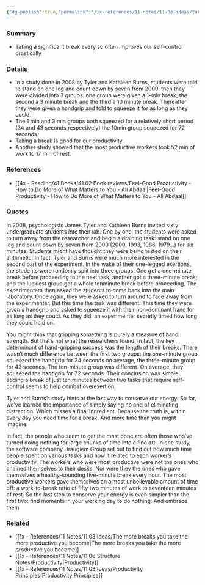 ```yaml
---
{"dg-publish":true,"permalink":"/1x-references/11-notes/11-03-ideas/take-substantial-breaks-to-improve-your-productivity/","title":"Take substantial breaks to improve your productivity","created":"2024-04-15T11:32:11.091+03:00","updated":"2024-04-15T11:44:43.159+03:00"}
---
```



### Summary
- Taking a significant break every so often improves our self-control drastically

### Details
- In a study done in 2008 by Tyler and Kathleen Burns, students were told to stand on one leg and count down by seven from 2000. then they were divided into 3 groups. one group were given a 1-min break, the second a 3 minute break and the third a 10 minute break. Thereafter they were given a handgrip and told to squeeze it for as long as they could.
- The 1 min and 3 min groups both squeezed for a relatively short period (34 and 43 seconds respectively) the 10min group squeezed for 72 seconds.
- Taking a break is good for our productivity.
- Another study showed that the most productive workers took 52 min of work to 17 min of rest.

### References
- [[4x - Reading/41 Books/41.02 Book reviews/Feel-Good Productivity - How to Do More of What Matters to You - Ali Abdaal\|Feel-Good Productivity - How to Do More of What Matters to You - Ali Abdaal]]

### Quotes
In 2008, psychologists James Tyler and Kathleen Burns invited sixty undergraduate students into their lab. One by one, the students were asked to turn away from the researcher and begin a draining task: stand on one leg and count down by seven from 2000 (2000, 1993, 1986, 1979…) for six minutes. Students might have thought they were being tested on their
arithmetic. In fact, Tyler and Burns were much more interested in the second part of the experiment. In the wake of their one-legged exertions, the students were randomly split into three groups. One got a one-minute break before proceeding to the next task; another got a three-minute break; and the luckiest group got a whole tenminute break before proceeding. The experimenters then asked the students to come back into the main laboratory. Once again, they were asked to turn around to face away from the experimenter. But this time the task was different. This time they were given a handgrip and asked to squeeze it with their non-dominant hand for as long as they could. As they did, an experimenter secretly timed how long they could hold on. 

You might think that gripping something is purely a measure of hand strength. But that’s not what the researchers found. In fact, the key determinant of hand-gripping success was the length of their breaks. There wasn’t much difference between the first two groups: the one-minute group squeezed the handgrip for 34 seconds on average, the three-minute group for 43 seconds. The ten-minute group was different. On average, they squeezed the handgrip for 72 seconds. Their conclusion was simple: adding a break of just ten minutes between two tasks that require self-control seems to help combat overexertion. 

Tyler and Burns’s study hints at the last way to conserve our energy. So far, we’ve learned the importance of simply saying no and of eliminating distraction. Which misses a final ingredient. Because the truth is, within every day you need time for a break. And more time than you might imagine.

In fact, the people who seem to get the most done are often those who’ve turned doing nothing for large chunks of time into a fine art. In one study, the software company Draugiem Group set out to find out how much time people spent on various tasks and how it related to each worker’s productivity. The workers who were most productive were not the ones who chained themselves to their desks. Nor were they the ones who gave themselves a healthy-sounding five-minute break every hour. The most productive workers gave themselves an almost unbelievable amount of time off: a work-to-break ratio of fifty two minutes of work to seventeen minutes of rest. So the last step to conserve your energy is even simpler than the
first two: find moments in your working day to do nothing. And embrace them

### Related
- [[1x - References/11 Notes/11.03 Ideas/The more breaks you take the more productive you become\|The more breaks you take the more productive you become]]
- [[1x - References/11 Notes/11.06 Structure Notes/Productivity\|Productivity]]
- [[1x - References/11 Notes/11.03 Ideas/Productivity Principles\|Productivity Principles]]